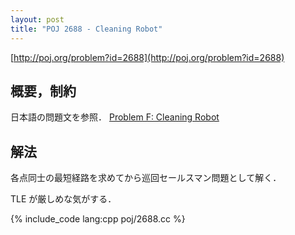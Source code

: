 ```yaml
---
layout: post
title: "POJ 2688 - Cleaning Robot"
---
```

[http://poj.org/problem?id=2688](http://poj.org/problem?id=2688)

## 概要，制約
日本語の問題文を参照．
[Problem F: Cleaning Robot](http://www.teu.ac.jp/icpc/jp/domestic/ICPC2005_Problems_Domestic/F/F_ja.html)

## 解法
各点同士の最短経路を求めてから巡回セールスマン問題として解く．

TLE が厳しめな気がする．

{% include_code lang:cpp poj/2688.cc %}
